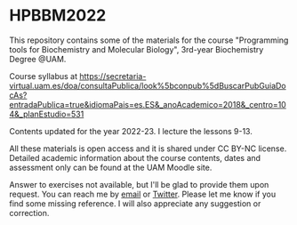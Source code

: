 # HPBBM2022
This repository contains some of the materials for the course "Programming tools for Biochemistry and Molecular Biology", 3rd-year Biochemistry Degree @UAM. 

Course syllabus at https://secretaria-virtual.uam.es/doa/consultaPublica/look%5bconpub%5dBuscarPubGuiaDocAs?entradaPublica=true&idiomaPais=es.ES&_anoAcademico=2018&_centro=104&_planEstudio=531

Contents updated for the year 2022-23. I lecture the lessons 9-13. 

All these materials is open access and it is shared under CC BY-NC license. Detailed academic information about the course contents, dates and assessment only can be found at the UAM Moodle site.

Answer to exercises not available, but I'll be glad to provide them upon request. 
You can reach me by [email](mailto::modesto.redrejo@uam.es) or [Twitter](https://twitter.com/mredrejo "Twitter"). Please let me know if you find some missing reference. I will also appreciate any suggestion or correction.

